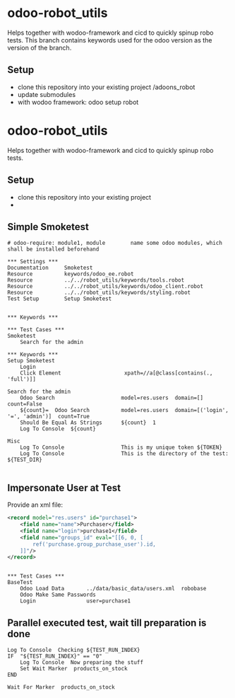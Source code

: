 # odoo-robot_utils

Helps together with wodoo-framework and cicd to quickly spinup robo tests.
This branch contains keywords used for the odoo version as the version of the branch.

## Setup

- clone this repository into your existing project /adoons_robot
- update submodules
- with wodoo framework: odoo setup robot

# odoo-robot_utils

Helps together with wodoo-framework and cicd to quickly spinup robo tests.

## Setup

  * clone this repository into your existing project 
  * 


## Simple Smoketest
```robotframework
# odoo-require: module1, module        name some odoo modules, which shall be installed beforehand

*** Settings ***
Documentation     Smoketest
Resource          keywords/odoo_ee.robot
Resource          ../../robot_utils/keywords/tools.robot
Resource          ../../robot_utils/keywords/odoo_client.robot
Resource          ../../robot_utils/keywords/styling.robot
Test Setup        Setup Smoketest


*** Keywords ***

*** Test Cases ***
Smoketest
    Search for the admin

*** Keywords ***
Setup Smoketest
    Login
    Click Element                    xpath=//a[@class[contains(., 'full')]]

Search for the admin
    Odoo Search                     model=res.users  domain=[]  count=False
    ${count}=  Odoo Search          model=res.users  domain=[('login', '=', 'admin')]  count=True
    Should Be Equal As Strings      ${count}  1
    Log To Console  ${count}

Misc
    Log To Console                  This is my unique token ${TOKEN}
    Log To Console                  This is the directory of the test: ${TEST_DIR}


```

## Impersonate User at Test

Provide an xml file:
```xml
<record model="res.users" id="purchase1">
    <field name="name">Purchaser</field>
    <field name="login">purchase1</field>
    <field name="groups_id" eval="[[6, 0, [
        ref('purchase.group_purchase_user').id,
    ]]"/>
</record>

```

```robotframework

*** Test Cases ***
BaseTest
    Odoo Load Data       ../data/basic_data/users.xml  robobase
    Odoo Make Same Passwords
    Login                user=purchase1
```


## Parallel executed test, wait till preparation is done

```robotframework
Log To Console  Checking ${TEST_RUN_INDEX}
IF  "${TEST_RUN_INDEX}" == "0"
    Log To Console  Now preparing the stuff
    Set Wait Marker  products_on_stock
END

Wait For Marker  products_on_stock
```
